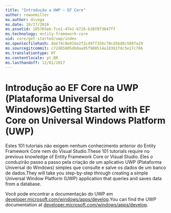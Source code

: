 ```yaml
---
title: "Introdução a UWP – EF Core"
author: rowanmiller
ms.author: divega
ms.date: 10/27/2016
ms.assetid: 105765eb-7ce1-47e1-b716-b28f8f3647ff
ms.technology: entity-framework-core
uid: core/get-started/uwp/index
ms.openlocfilehash: 8ae74c0e916e2f2c49ff356c70cd5bd8c508fa29
ms.sourcegitcommit: c72d85805db0aa95f980514a18381fdc5e17c786
ms.translationtype: HT
ms.contentlocale: pt-BR
ms.lasthandoff: 12/01/2017
---
```

# <a name="getting-started-with-ef-core-on-universal-windows-platform-uwp"></a><span data-ttu-id="a5dbf-102">Introdução ao EF Core na UWP (Plataforma Universal do Windows)</span><span class="sxs-lookup"><span data-stu-id="a5dbf-102">Getting Started with EF Core on Universal Windows Platform (UWP)</span></span>

<span data-ttu-id="a5dbf-103">Estes 101 tutoriais não exigem nenhum conhecimento anterior do Entity Framework Core nem do Visual Studio.</span><span class="sxs-lookup"><span data-stu-id="a5dbf-103">These 101 tutorials require no previous knowledge of Entity Framework Core or Visual Studio.</span></span> <span data-ttu-id="a5dbf-104">Eles o conduzirão passo a passo pela criação de um aplicativo UWP (Plataforma Universal do Windows) simples que consulte e salve os dados de um banco de dados.</span><span class="sxs-lookup"><span data-stu-id="a5dbf-104">They will take you step-by-step through creating a simple Universal Window Platform (UWP) application that queries and saves data from a database.</span></span>

<span data-ttu-id="a5dbf-105">Você pode encontrar a documentação do UWP em [developer.microsoft.com/windows/apps/develop](https://developer.microsoft.com/windows/apps/develop).</span><span class="sxs-lookup"><span data-stu-id="a5dbf-105">You can find the UWP documentation at [developer.microsoft.com/windows/apps/develop](https://developer.microsoft.com/windows/apps/develop).</span></span>
